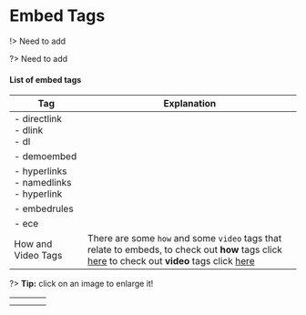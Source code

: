 # Embed Tags

!> Need to add

?> Need to add

#### List of embed tags

<div class=vid-list>

| Tag                                         | Explanation                                                                                                                                                               |
| ------------------------------------------- | ------------------------------------------------------------------------------------------------------------------------------------------------------------------------- |
| - directlink<br>- dlink<br>- dl             |                                                                                                                                                                           |
| - demoembed                                 |                                                                                                                                                                           |
| - hyperlinks<br>- namedlinks<br>- hyperlink |                                                                                                                                                                           |
| - embedrules                                |                                                                                                                                                                           |
| - ece                                       |                                                                                                                                                                           |
| How and Video Tags                          | There are some `how` and some `video` tags that relate to embeds, to check out **how** tags click [here](/how-tags) to check out **video** tags click [here](/video-tags) |

</div>

?> **Tip:** click on an image to enlarge it!

|     |     |     |     |
| --- | --- | --- | --- |
|     |     |     |     |
|     |     |     |     |

